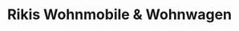---
title: "Rikis Wohnmobile & Wohnwagen"
url: /schifferstadt/rikis-wohnmobile-und-wohnwagen/
shop: Autowerkstatt
---